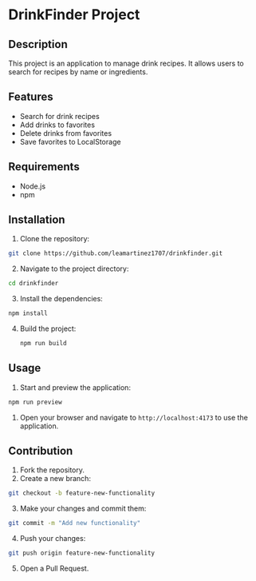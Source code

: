 # DrinkFinder Project

## Description
This project is an application to manage drink recipes. It allows users to search for recipes by name or ingredients.

## Features
- Search for drink recipes
- Add drinks to favorites
- Delete drinks from favorites
- Save favorites to LocalStorage

## Requirements
- Node.js
- npm

## Installation
1. Clone the repository:
  ```bash
  git clone https://github.com/leamartinez1707/drinkfinder.git
  ```
2. Navigate to the project directory:
  ```bash
  cd drinkfinder
  ```
3. Install the dependencies:
  ```bash
  npm install
  ```
4. Build the project:
   ```bash
   npm run build
   ```
   
## Usage
1. Start and preview the application:
  ```bash
  npm run preview
  ```
1. Open your browser and navigate to `http://localhost:4173` to use the application.

## Contribution
1. Fork the repository.
2. Create a new branch:
  ```bash
  git checkout -b feature-new-functionality
  ```
3. Make your changes and commit them:
  ```bash
  git commit -m "Add new functionality"
  ```
4. Push your changes:
  ```bash
  git push origin feature-new-functionality
  ```
5. Open a Pull Request.

